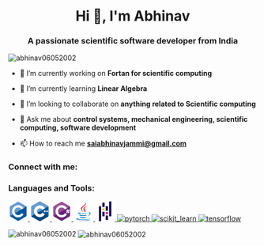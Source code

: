 <h1 align="center">Hi 👋, I'm Abhinav</h1>
<h3 align="center">A passionate scientific software developer from India</h3>

<p align="left"> <img src="https://komarev.com/ghpvc/?username=abhinav06052002&label=Profile%20views&color=0e75b6&style=flat" alt="abhinav06052002" /> </p>

- 🔭 I’m currently working on **Fortan for scientific computing**

- 🌱 I’m currently learning **Linear Algebra**

- 👯 I’m looking to collaborate on **anything related to Scientific computing**

- 💬 Ask me about **control systems, mechanical engineering, scientific computing, software development**

- 📫 How to reach me **saiabhinavjammi@gmail.com**

<h3 align="left">Connect with me:</h3>
<p align="left">
</p>

<h3 align="left">Languages and Tools:</h3>
<p align="left"> <a href="https://www.cprogramming.com/" target="_blank" rel="noreferrer"> <img src="https://raw.githubusercontent.com/devicons/devicon/master/icons/c/c-original.svg" alt="c" width="40" height="40"/> </a> <a href="https://www.w3schools.com/cpp/" target="_blank" rel="noreferrer"> <img src="https://raw.githubusercontent.com/devicons/devicon/master/icons/cplusplus/cplusplus-original.svg" alt="cplusplus" width="40" height="40"/> </a> <a href="https://www.w3schools.com/cs/" target="_blank" rel="noreferrer"> <img src="https://raw.githubusercontent.com/devicons/devicon/master/icons/csharp/csharp-original.svg" alt="csharp" width="40" height="40"/> </a> <a href="https://www.java.com" target="_blank" rel="noreferrer"> <img src="https://raw.githubusercontent.com/devicons/devicon/master/icons/java/java-original.svg" alt="java" width="40" height="40"/> </a> <a href="https://pandas.pydata.org/" target="_blank" rel="noreferrer"> <img src="https://raw.githubusercontent.com/devicons/devicon/2ae2a900d2f041da66e950e4d48052658d850630/icons/pandas/pandas-original.svg" alt="pandas" width="40" height="40"/> </a> <a href="https://pytorch.org/" target="_blank" rel="noreferrer"> <img src="https://www.vectorlogo.zone/logos/pytorch/pytorch-icon.svg" alt="pytorch" width="40" height="40"/> </a> <a href="https://scikit-learn.org/" target="_blank" rel="noreferrer"> <img src="https://upload.wikimedia.org/wikipedia/commons/0/05/Scikit_learn_logo_small.svg" alt="scikit_learn" width="40" height="40"/> </a> <a href="https://www.tensorflow.org" target="_blank" rel="noreferrer"> <img src="https://www.vectorlogo.zone/logos/tensorflow/tensorflow-icon.svg" alt="tensorflow" width="40" height="40"/> </a> </p>

<p><img align="left" src="https://github-readme-stats.vercel.app/api/top-langs?username=abhinav06052002&show_icons=true&locale=en&layout=compact" alt="abhinav06052002" /></p>

<p>&nbsp;<img align="center" src="https://github-readme-stats.vercel.app/api?username=abhinav06052002&show_icons=true&locale=en" alt="abhinav06052002" /></p>
